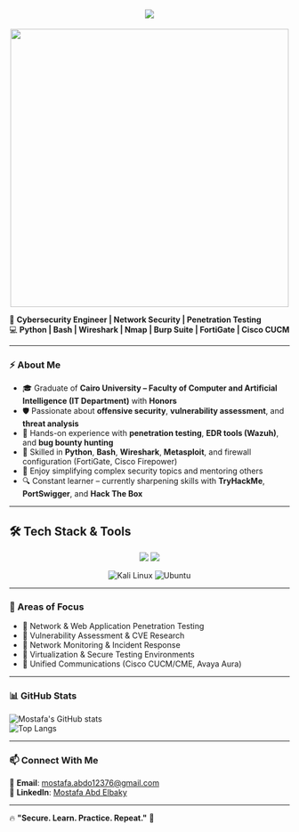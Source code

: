 <h1 align="center">
    <img src="https://readme-typing-svg.herokuapp.com/?font=Inter&size=48&center=true&vCenter=true&width=700&height=70&color=36BC9B&duration=4000&lines=Hello+World!+🌍;+I'm+Mostafa+Abd+Elbaky!;+Cybersecurity+Enthusiast!;" />
</h1>

<p align="center">
  <img src="https://media.giphy.com/media/ZVik7pBtu9dNS/giphy.gif" width="500">
</p>

🔐 **Cybersecurity Engineer | Network Security | Penetration Testing**  
💻 **Python | Bash | Wireshark | Nmap | Burp Suite | FortiGate | Cisco CUCM**  

---

### ⚡ About Me
- 🎓 Graduate of **Cairo University – Faculty of Computer and Artificial Intelligence (IT Department)** with **Honors**  
- 🛡️ Passionate about **offensive security**, **vulnerability assessment**, and **threat analysis**  
- 🧠 Hands-on experience with **penetration testing**, **EDR tools (Wazuh)**, and **bug bounty hunting**  
- 🔧 Skilled in **Python**, **Bash**, **Wireshark**, **Metasploit**, and firewall configuration (FortiGate, Cisco Firepower)  
- 💬 Enjoy simplifying complex security topics and mentoring others  
- 🔍 Constant learner – currently sharpening skills with **TryHackMe**, **PortSwigger**, and **Hack The Box**  

---

## 🛠️ Tech Stack & Tools

<p align="center">
  <!-- Skillicons for major tech stack -->
  <img src="https://skillicons.dev/icons?i=python,bash,linux,docker,git,github,html,css" />
  <img src="https://skillicons.dev/icons?i=wireshark,nmap,vim,vscode,metasploit" />
</p>
<p align="center">
  <img src="https://img.icons8.com/color/48/kali-linux.png" alt="Kali Linux" title="Kali Linux" />
  <img src="https://img.icons8.com/color/48/ubuntu--v1.png" alt="Ubuntu" title="Ubuntu" />
</p>

---

### 🎯 Areas of Focus  
- 🔸 Network & Web Application Penetration Testing  
- 🔸 Vulnerability Assessment & CVE Research  
- 🔸 Network Monitoring & Incident Response  
- 🔸 Virtualization & Secure Testing Environments  
- 🔸 Unified Communications (Cisco CUCM/CME, Avaya Aura)  

---

### 📊 GitHub Stats  
![Mostafa's GitHub stats](https://github-readme-stats.vercel.app/api?username=MostafaAbdElbaky&show_icons=true&theme=radical)  
![Top Langs](https://github-readme-stats.vercel.app/api/top-langs/?username=MostafaAbdElbaky&layout=compact&theme=dark)  

---

### 📫 Connect With Me  
📩 **Email**: [mostafa.abdo12376@gmail.com](mailto:mostafa.abdo12376@gmail.com)  
💼 **LinkedIn**: [Mostafa Abd Elbaky](https://www.linkedin.com/in/mostafa-abd-elbaky-8759a3219/)  

---

🔥 **"Secure. Learn. Practice. Repeat."** 🚀  
